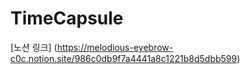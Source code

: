 # TimeCapsule

[노션 링크] (https://melodious-eyebrow-c0c.notion.site/986c0db9f7a4441a8c1221b8d5dbb599)
